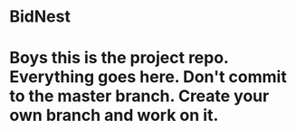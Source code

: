 # BidNest
# Boys this is the project repo. Everything goes here. Don't commit to the master branch. Create your own branch and work on it.
